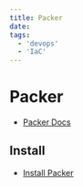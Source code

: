 ```yaml
---
title: Packer
date:
tags:
  - 'devops'
  - 'IaC'
---
```


# Packer

* [Packer Docs](https://developer.hashicorp.com/packer/docs)

## Install

* [Install Packer](https://developer.hashicorp.com/packer/downloads)